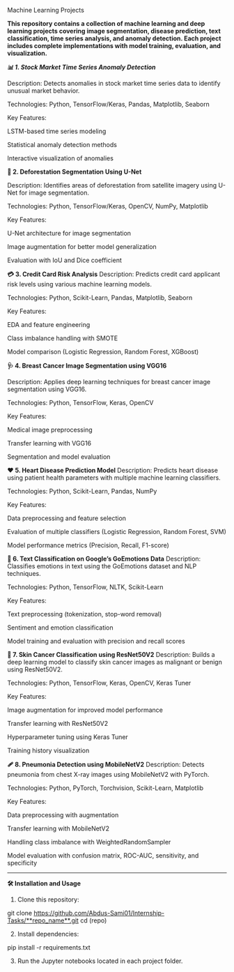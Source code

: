 Machine Learning Projects

**This repository contains a collection of machine learning and deep learning projects covering image segmentation, disease prediction, text classification, time series analysis, and anomaly detection. 
Each project includes complete implementations with model training, evaluation, and visualization.**

***📊 1. Stock Market Time Series Anomaly Detection***

Description: Detects anomalies in stock market time series data to identify unusual market behavior.

Technologies: Python, TensorFlow/Keras, Pandas, Matplotlib, Seaborn

Key Features:

LSTM-based time series modeling

Statistical anomaly detection methods

Interactive visualization of anomalies


**🌲 2. Deforestation Segmentation Using U-Net**

Description: Identifies areas of deforestation from satellite imagery using U-Net for image segmentation.

Technologies: Python, TensorFlow/Keras, OpenCV, NumPy, Matplotlib

Key Features:

U-Net architecture for image segmentation

Image augmentation for better model generalization

Evaluation with IoU and Dice coefficient



**💳 3. Credit Card Risk Analysis**
Description: Predicts credit card applicant risk levels using various machine learning models.

Technologies: Python, Scikit-Learn, Pandas, Matplotlib, Seaborn

Key Features:

EDA and feature engineering

Class imbalance handling with SMOTE

Model comparison (Logistic Regression, Random Forest, XGBoost)

**🩺 4. Breast Cancer Image Segmentation using VGG16**

Description: Applies deep learning techniques for breast cancer image segmentation using VGG16.

Technologies: Python, TensorFlow, Keras, OpenCV

Key Features:

Medical image preprocessing

Transfer learning with VGG16

Segmentation and model evaluation


**❤ 5. Heart Disease Prediction Model**
Description: Predicts heart disease using patient health parameters with multiple machine learning classifiers.

Technologies: Python, Scikit-Learn, Pandas, NumPy

Key Features:

Data preprocessing and feature selection

Evaluation of multiple classifiers (Logistic Regression, Random Forest, SVM)

Model performance metrics (Precision, Recall, F1-score)

**💬 6. Text Classification on Google’s GoEmotions Data**
Description: Classifies emotions in text using the GoEmotions dataset and NLP techniques.

Technologies: Python, TensorFlow, NLTK, Scikit-Learn

Key Features:

Text preprocessing (tokenization, stop-word removal)

Sentiment and emotion classification

Model training and evaluation with precision and recall scores


**🧴 7. Skin Cancer Classification using ResNet50V2**
Description: Builds a deep learning model to classify skin cancer images as malignant or benign using ResNet50V2.

Technologies: Python, TensorFlow, Keras, OpenCV, Keras Tuner

Key Features:

Image augmentation for improved model performance

Transfer learning with ResNet50V2

Hyperparameter tuning using Keras Tuner

Training history visualization

**🩹 8. Pneumonia Detection using MobileNetV2**
Description: Detects pneumonia from chest X-ray images using MobileNetV2 with PyTorch.

Technologies: Python, PyTorch, Torchvision, Scikit-Learn, Matplotlib

Key Features:

Data preprocessing with augmentation

Transfer learning with MobileNetV2

Handling class imbalance with WeightedRandomSampler

Model evaluation with confusion matrix, ROC-AUC, sensitivity, and specificity




------------------------------------------------------------------------------------------------------------------------------------------------------------------------------------------------------------------------

**🛠 Installation and Usage**
1. Clone this repository:

git clone https://github.com/Abdus-Sami01/Internship-Tasks/**repo_name**.git
cd (repo)


2. Install dependencies:

pip install -r requirements.txt


3. Run the Jupyter notebooks located in each project folder.
